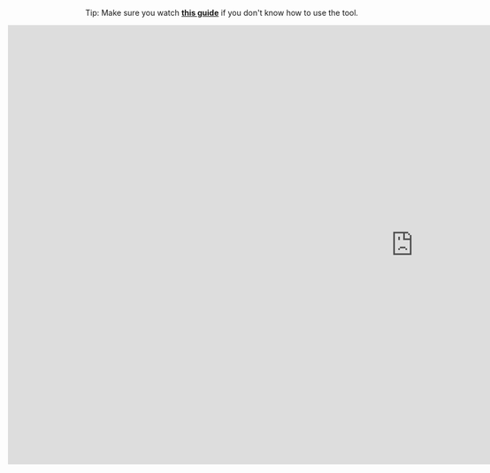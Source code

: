Tip: Make sure you watch <strong><a href="https://www.youtube.com/watch?v=3UNYrQS1AKY">this guide</a></strong> if you don't know how to use the tool.

<span style="margin-left: -10em !important;"><iframe width="1465" height="795" frameborder="0" scrolling="no" src="https://onedrive.live.com/embed?cid=DE2D46B1D24EC718&resid=DE2D46B1D24EC718%21401&authkey=AC6afIiMLgnQgwA&em=2&wdAllowInteractivity=False&AllowTyping=True&ActiveCell='Step1-Current'!F1&wdHideGridlines=True&wdHideHeaders=True&wdDownloadButton=True"></iframe></span>
